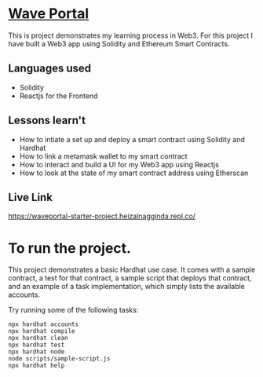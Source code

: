 # [Wave Portal](https://waveportal-starter-project.heizalnagginda.repl.co/)
This is project demonstrates my learning process in Web3. For this project I have built a Web3 app using Solidity and Ethereum Smart Contracts.

## Languages used
<ul>
  <li>Solidity</li>
  <li>Reactjs for the Frontend</li>
</ul>

## Lessons learn't
<ul>
  <li>How to intiate a set up and deploy a smart contract using Solidity and Hardhat</li>
  <li>How to link a metamask wallet to my smart contract</li>
  <li>How to interact and build a UI for my Web3 app using Reactjs</li>
  <li>How to look at the state of my smart contract address using Etherscan</li>
</ul>

## Live Link
https://waveportal-starter-project.heizalnagginda.repl.co/

# To run the project.
This project demonstrates a basic Hardhat use case. It comes with a sample contract, a test for that contract, a sample script that deploys that contract, and an example of a task implementation, which simply lists the available accounts.

Try running some of the following tasks:

```shell
npx hardhat accounts
npx hardhat compile
npx hardhat clean
npx hardhat test
npx hardhat node
node scripts/sample-script.js
npx hardhat help
```
